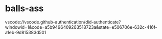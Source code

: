 # balls-ass
vscode://vscode.github-authentication/did-authenticate?windowid=1&code=a5b9496409263518723a&state=e506706e-632c-416f-a1eb-9d815383d501
